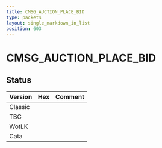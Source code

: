 ```yaml
---
title: CMSG_AUCTION_PLACE_BID
type: packets
layout: single_markdown_in_list
position: 603
---
```


# CMSG_AUCTION_PLACE_BID

## Status

Version | Hex | Comment
---------- | ---------- | ---------- 
Classic |  |  
TBC |  |  
WotLK |  |  
Cata |  |  
